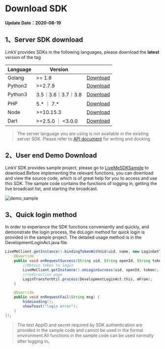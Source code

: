 # Download SDK

**Update Date：2020-08-19**

## <a name='1'></a>1、Server SDK download

LinkV provides SDKs in the following languages, please download the **latest** version of the tag

| Language | Version |  |
| --- | --- | ---     |
|Golang | >= 1.8 | [Download](https://github.com/linkv-io/go-sdk) |
| Python2 | >=2.7.9 | [Download](https://github.com/linkv-io/python2-sdk) |
| Python3 | 3.5｜3.6｜3.7｜3.8 | [Download](https://github.com/linkv-io/python-sdk) |
| PHP | 5.* ｜ 7.* | [Download](https://github.com/linkv-io/php-sdk) |
| Node | >=10.15.3 | [Download](https://github.com/linkv-io/node-sdk) |
| Dart | >=2.5.0 ｜ <3.0.0 |[Download](https://github.com/linkv-io/dart-sdk) |

> The server language you are using is not available in the existing server SDK. Please refer to [API document]() for writing and docking
>

## <a name='2'></a>2、User end Demo Download

LinkV SDK provides sample project, please go to  [LiveMeSDKSample](https://dl.linkv.io/static/Android/LiveMe/LinkVDemo.zip)  to download.Before implementing the relevant functions, you can download and view the source code, which is of great help for you to access and use this SDK. The sample code contains the functions of logging in, getting the live broadcast list, and starting the broadcast.

![demo_sample](https://dl.linkv.io/doc/en/android/live/images/demo_sample.jpg)

## <a name='3'></a>3、Quick login method

In order to experience the SDK functions conveniently and quickly, and demonstrate the login process, the doLogin method for quick login is provided in the sample project. The detailed usage method is in the DevelopmentLoginAct.java file.

```java
LiveMeClient.getInstance().bindingTokenWithUid(uid, name, new LoginGetTokenWrapper.OnBindingTokenListener() {
    @Override
    public void onRequestSuccess(String uid, String openId, String token) {
        //Obtain token to login
        LiveMeClient.getInstance().onLoginSuccess(uid, openId, token);
        //redirection page
        LoginTransferUtil.process(DevelopmentLoginAct.this, mFrom);
    }

    @Override
    public void onRequestFail(String msg) {
        hideLoading();
        showToast("login error");
    }
});
```

> The test AppID and secret required by SDK authentication are provided in the sample code and cannot be used in the formal environment.All functions in the sample code can be used normally after logging in。
>

